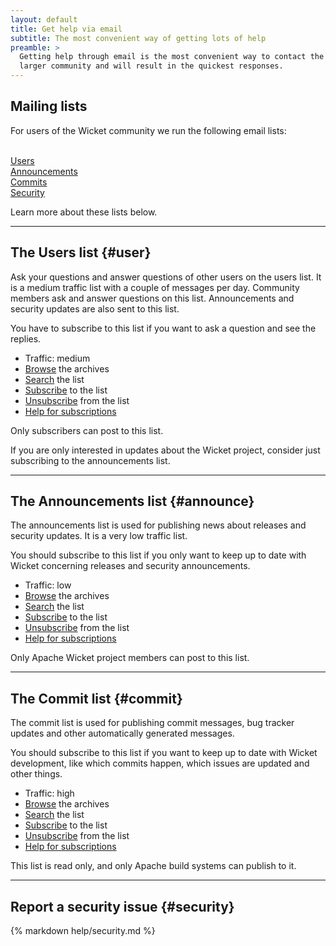 ```yaml
---
layout: default
title: Get help via email
subtitle: The most convenient way of getting lots of help
preamble: >
  Getting help through email is the most convenient way to contact the
  larger community and will result in the quickest responses.
---
```


## Mailing lists

For users of the Wicket community we run the following email lists:

<div class="button-bar">
    <a class="button" href="#user"><i class="fa fa-comments"></i><br>Users</a>
    <a class="button" href="#announce"><i class="fa fa-bullhorn"></i><br>Announcements</a>
    <a class="button" href="#commit"><i class="fa fa-file-code-o"></i><br>Commits</a>
    <a class="button" href="#security"><i class="fa fa-lock"></i><br>Security</a>
</div>

Learn more about these lists below.

---

## The Users list {#user}

Ask your questions and answer questions of other users on the users
list. It is a medium traffic list with a couple of messages per day.
Community members ask and answer questions on this list. Announcements
and security updates are also sent to this list.

You have to subscribe to this list if you want to ask a question and
see the replies.

* Traffic: medium
* [Browse](http://mail-archives.apache.org/mod_mbox/wicket-user) the archives
* [Search](http://wicket-user.markmail.org) the list
* [Subscribe](mailto:user-subscribe@wicket.apache.org?subject=Subscribe+to+Apache+Wicket+User+list) to the list
* [Unsubscribe](mailto:user-unsubscribe@wicket.apache.org?subject=Unsubscribe+from+Apache+Wicket+User+list) from the list
* [Help for subscriptions](mailto:user-help@wicket.apache.org?subject=Get+help+for+Apache+Wicket+User+list)

Only subscribers can post to this list.

If you are only interested in updates about the Wicket project,
consider just subscribing to the announcements list.

---

## The Announcements list {#announce}

The announcements list is used for publishing news about releases and
security updates. It is a very low traffic list.

You should subscribe to this list if you only want to keep up to date
with Wicket concerning releases and security announcements.

* Traffic: low
* [Browse](http://mail-archives.apache.org/mod_mbox/wicket-announce)  the archives
* [Search](http://wicket-announce.markmail.org) the list
* [Subscribe](mailto:announce-subscribe@wicket.apache.org?subject=Subscribe+to+Apache+Wicket+announcements+list) to the list
* [Unsubscribe](mailto:announce-unsubscribe@wicket.apache.org?subject=Unsubscribe+from+Apache+Wicket+announcements+list) from the list
* [Help for subscriptions](mailto:announce-help@wicket.apache.org?subject=Get+help+for+Apache+Wicket+announcements+list)

Only Apache Wicket project members can post to this list.

---

## The Commit list {#commit}

The commit list is used for publishing commit messages, bug tracker
updates and other automatically generated messages.

You should subscribe to this list if you want to keep up to date with
Wicket development, like which commits happen, which issues are updated
and other things.

* Traffic: high
* [Browse](http://mail-archives.apache.org/mod_mbox/wicket-commits) the archives
* [Search](http://wicket-commits.markmail.org) the list
* [Subscribe](mailto:commits-subscribe@wicket.apache.org?subject=Subscribe+to+Apache+Wicket+commits+list) to the list
* [Unsubscribe](mailto:commits-unsubscribe@wicket.apache.org?subject=Unsubscribe+from+Apache+Wicket+commits+list) from the list
* [Help for subscriptions](mailto:commits-help@wicket.apache.org?subject=Get+help+for+Apache+Wicket+commits+list)

This list is read only, and only Apache build systems can publish to it.

---

## Report a security issue {#security}

{% markdown help/security.md %}

